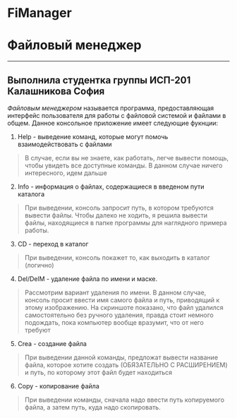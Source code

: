 # FiManager
# Файловый менеджер
---
Выполнила студентка группы ИСП-201 Калашникова София
---
*Файловым менеджером* называется программа, предоставляющая интерфейс пользователя для работы с файловой системой и файлами в общем.
Данное консольное приложение имеет следующие фукнции:
1. Help - выведение команд, которые могут помочь взаимодействовать с файлами
>В случае, если вы не знаете, как работать, легче вывести помощь, чтобы увидеть все доступные команды. В данном случае ничего интересного, идем дальше
2. Info - информация о файлах, содержащиеся в введеном пути каталога
>При выведении, консоль запросит путь, в котором требуются вывести файлы. Чтобы далеко не ходить, я решила вывести файлы, находящиеся в папке программы для наглядного примера работы.
3. CD - переход в каталог
>При выведении, консоль покажет то, как выходить в каталог (логично)
4. Del/DelM - удаление файла по имени и маске.
>Рассмотрим вариант удаления по имени. В данном случае, консоль просит ввести имя самого файла и путь, приводящий к этому изображению. На скриншоте показано, что файл удалился самостоятельно без ручного удаления, правда стоит немного подождать, пока компьютер вообще вразумит, что от него требуют
5. Crea - создание файла
>При выведении данной команды, предложат вывести название файла, которое хотите создать (ОБЯЗАТЕЛЬНО С РАСШИРЕНИЕМ) и путь, по которому этот файл будет находиться
6. Copy - копирование файла
>При выведении команды, сначала надо ввести путь копируемого файла, а затем путь, куда надо скопировать.
